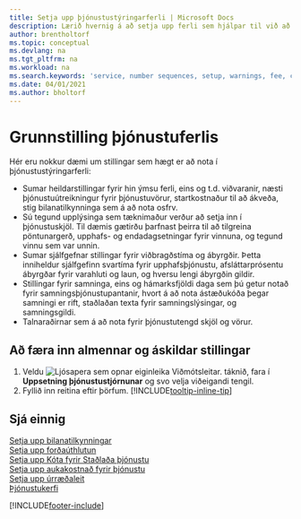 ```yaml
---
title: Setja upp þjónustustýringarferli | Microsoft Docs
description: Lærið hvernig á að setja upp ferli sem hjálpar til við að skapa ánægju meðal viðskiptamanna með þjónustudeildina.
author: brentholtorf
ms.topic: conceptual
ms.devlang: na
ms.tgt_pltfrm: na
ms.workload: na
ms.search.keywords: 'service, number sequences, setup, warnings, fee, contracts, warranties'
ms.date: 04/01/2021
ms.author: bholtorf
---
```

# <a name="configure-service-processes" />Grunnstilling þjónustuferlis
Hér eru nokkur dæmi um stillingar sem hægt er að nota í þjónustustýringarferli:  
  
* Sumar heildarstillingar fyrir hin ýmsu ferli, eins og t.d. viðvaranir, næsti þjónustuútreikningur fyrir þjónustuvörur, startkostnaður til að ákveða, stig bilanatilkynninga sem á að nota osfrv.  
* Sú tegund upplýsinga sem tæknimaður verður að setja inn í þjónustuskjöl. Til dæmis gætirðu þarfnast þeirra til að tilgreina pöntunargerð, upphafs- og endadagsetningar fyrir vinnuna, og tegund vinnu sem var unnin.  
* Sumar sjálfgefnar stillingar fyrir viðbragðstíma og ábyrgðir. Þetta inniheldur sjálfgefinn svartíma fyrir upphafsþjónustu, afsláttarprósentu ábyrgðar fyrir varahluti og laun, og hversu lengi ábyrgðin gildir.  
* Stillingar fyrir samninga, eins og hámarksfjöldi daga sem þú getur notað fyrir samningsþjónustupantanir, hvort á að nota ástæðukóða þegar samningi er rift, staðlaðan texta fyrir samningslýsingar, og samningsgildi.  
* Talnaraðirnar sem á að nota fyrir þjónustutengd skjöl og vörur.  

## <a name="to-enter-general-and-mandatory-settings" />Að færa inn almennar og áskildar stillingar
1. Veldu ![Ljósapera sem opnar eiginleika Viðmótsleitar.](media/ui-search/search_small.png "Segðu mér hvað þú vilt gera") táknið, fara í **Uppsetning þjónustustjórnunar** og svo velja viðeigandi tengil.
2. Fyllið inn reitina eftir þörfum. [!INCLUDE[tooltip-inline-tip](includes/tooltip-inline-tip_md.md)]  

## <a name="see-also" />Sjá einnig
[Setja upp bilanatilkynningar](service-how-setup-fault-reporting.md)  
[Setja upp forðaúthlutun](service-how-setup-resource-allocation.md)  
[Setja upp Kóta fyrir Staðlaða þjónustu](service-how-setup-service-coding.md)  
[Setja upp aukakostnað fyrir þjónustu](service-how-setup-service-costs-pricing.md)  
[Setja upp úrræðaleit](service-how-setup-troubleshooting.md)  
[Þjónustukerfi](service-service.md)  


[!INCLUDE[footer-include](includes/footer-banner.md)]

